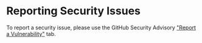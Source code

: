 # Reporting Security Issues

To report a security issue, please use the GitHub Security Advisory ["Report a Vulnerability"](https://github.com/OpenFero/openfero/security/advisories/new) tab.
